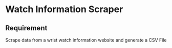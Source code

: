 # Watch Information Scraper

## Requirement

Scrape data from a wrist watch information website and generate a CSV File